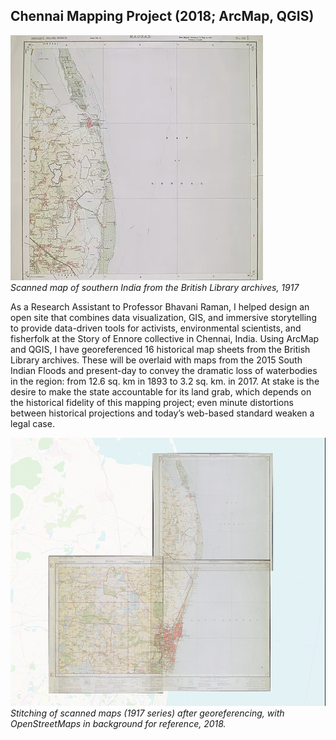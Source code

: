 ## Chennai Mapping Project (2018; ArcMap, QGIS)

![chennai mapping project 1](/assets/img/chennai-mapping-project-1.png)<br />
*Scanned map of southern India from the British Library archives, 1917*

As a Research Assistant to Professor Bhavani Raman, I helped design an open site that combines data visualization, GIS, and immersive storytelling to provide data-driven tools for activists, environmental scientists, and fisherfolk at the Story of Ennore collective in Chennai, India. Using ArcMap and QGIS, I have georeferenced 16 historical map sheets from the British Library archives. These will be overlaid with maps from the 2015 South Indian Floods and present-day to convey the dramatic loss of waterbodies in the region: from 12.6 sq. km in 1893 to 3.2 sq. km. in 2017. At stake is the desire to make the state accountable for its land grab, which depends on the historical fidelity of this mapping project; even minute distortions between historical projections and today’s web-based standard weaken a legal case.

![chennai mapping project 2](/assets/img/chennai-mapping-project-2.png)<br />
*Stitching of scanned maps (1917 series) after georeferencing, with OpenStreetMaps in background for reference, 2018.*
